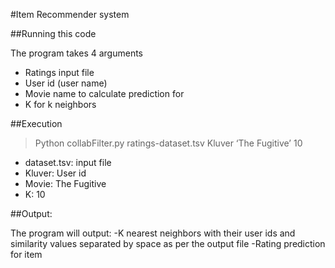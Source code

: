 #Item Recommender system


##Running this code

The program takes 4 arguments
- Ratings input file
- User id (user name)
- Movie name to calculate prediction for
- K for k neighbors

##Execution 


> Python collabFilter.py ratings-dataset.tsv Kluver ‘The Fugitive’ 10

- dataset.tsv: input file
- Kluver: User id
- Movie: The Fugitive
- K: 10

##Output:

The program will output:
-K nearest neighbors with their user ids and similarity values separated by space as per the output file
-Rating prediction for item
